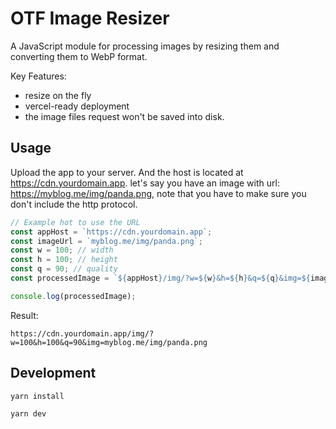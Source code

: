 # OTF Image Resizer

A JavaScript module for processing images by resizing them and converting them to WebP format.

Key Features:

+ resize on the fly
+ vercel-ready deployment
+ the image files request won't be saved into disk. 

## Usage

Upload the app to your server. And the host is located at https://cdn.yourdomain.app.
let's say you have an image with url: https://myblog.me/img/panda.png, note that you have to make sure you don't include the http protocol.


```javascript
// Example hot to use the URL
const appHost = `https://cdn.yourdomain.app`;
const imageUrl = `myblog.me/img/panda.png`;
const w = 100; // width
const h = 100; // height
const q = 90; // quality
const processedImage = `${appHost}/img/?w=${w}&h=${h}&q=${q}&img=${imageUrl}`;

console.log(processedImage);
```


Result:
```
https://cdn.yourdomain.app/img/?w=100&h=100&q=90&img=myblog.me/img/panda.png
```

## Development

```
yarn install

yarn dev
```